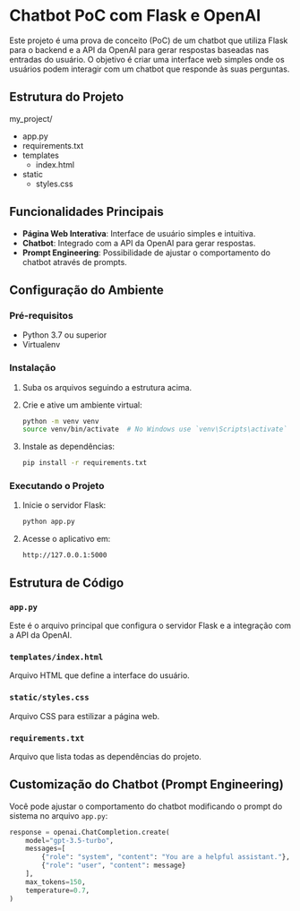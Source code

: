 # Chatbot PoC com Flask e OpenAI

Este projeto é uma prova de conceito (PoC) de um chatbot que utiliza Flask para o backend e a API da OpenAI para gerar respostas baseadas nas entradas do usuário. O objetivo é criar uma interface web simples onde os usuários podem interagir com um chatbot que responde às suas perguntas.

## Estrutura do Projeto

my_project/
- app.py
- requirements.txt
- templates
    - index.html
- static
    - styles.css




## Funcionalidades Principais

- **Página Web Interativa**: Interface de usuário simples e intuitiva.
- **Chatbot**: Integrado com a API da OpenAI para gerar respostas.
- **Prompt Engineering**: Possibilidade de ajustar o comportamento do chatbot através de prompts.

## Configuração do Ambiente

### Pré-requisitos

- Python 3.7 ou superior
- Virtualenv

### Instalação

1. Suba os arquivos seguindo a estrutura acima. 
  

2. Crie e ative um ambiente virtual:
    ```bash
    python -m venv venv
    source venv/bin/activate  # No Windows use `venv\Scripts\activate`
    ```

3. Instale as dependências:
    ```bash
    pip install -r requirements.txt
    ```

### Executando o Projeto

1. Inicie o servidor Flask:
    ```bash
    python app.py
    ```

2. Acesse o aplicativo em:
    ```text
    http://127.0.0.1:5000
    ```

## Estrutura de Código

### `app.py`

Este é o arquivo principal que configura o servidor Flask e a integração com a API da OpenAI.

### `templates/index.html`

Arquivo HTML que define a interface do usuário.

### `static/styles.css`

Arquivo CSS para estilizar a página web.

### `requirements.txt`

Arquivo que lista todas as dependências do projeto.

## Customização do Chatbot (Prompt Engineering)

Você pode ajustar o comportamento do chatbot modificando o prompt do sistema no arquivo `app.py`:

```python
response = openai.ChatCompletion.create(
    model="gpt-3.5-turbo",
    messages=[
        {"role": "system", "content": "You are a helpful assistant."},
        {"role": "user", "content": message}
    ],
    max_tokens=150,
    temperature=0.7,
)

